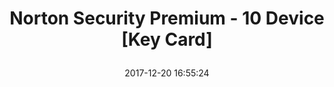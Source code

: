 ---
title: > #shorten me
  Norton Security Premium - 10 Device [Key Card]
name: >
  Norton Security Premium - 10 Device [Key Card]
date: "2017-12-20 16:55:24"
buy_now: "https://www.amazon.com/Norton-Security-Premium-Device-Card/dp/B0144NYEY6?psc=1&SubscriptionId=AKIAIA5RBQIWQVTCUEUQ&tag=coldcutdeals-20&linkCode=xm2&camp=2025&creative=165953&creativeASIN=B0144NYEY6"
description_markdown: >-

  - Norton Security Premium secures up to 10 PCs, Macs, iOS & Android devices, and includes parental controls to help your kids explore their online world safely, with 25GB of secure cloud PC storage. This product is 2018 ready!

  - A physical activation key code will be mailed to you (select 'PC/Mac Download' option for instant download of activation code) - Antivirus is included, and your protection is always up-to-date to defend against ransomeware, spyware, malware, and unsafe websites, while safeguarding your identity and online transactions

  - Norton consistently outperforms the competition in independent, head-to-head tests; Winner of AV-TEST's coveted Best Protection Award and 39 time winner of PC Magazine Editor's Choice Award (packaging may display 37 or 39 time winner)

  - Please note that if you have an existing Norton subscription, your old subscription days do not get added to this new subscription, so it's best to activate your new subscription when the old one is about to expire

  - Installs in minutes, rated highest in usability, includes unlimited 24/7 access to a Norton technician, and offers a 100% guarantee that helps keep you virus free or your money back!


tweet_id_str: "943525250712723456"
price: "$89.99"
list_price: "$89.99"
deal_price: "$27.99"
you_save: "$62.00 (69%)"
asin: "B0144NYEY6"
image: "https://images-na.ssl-images-amazon.com/images/I/51MTiwTNDyL.jpg"
---
